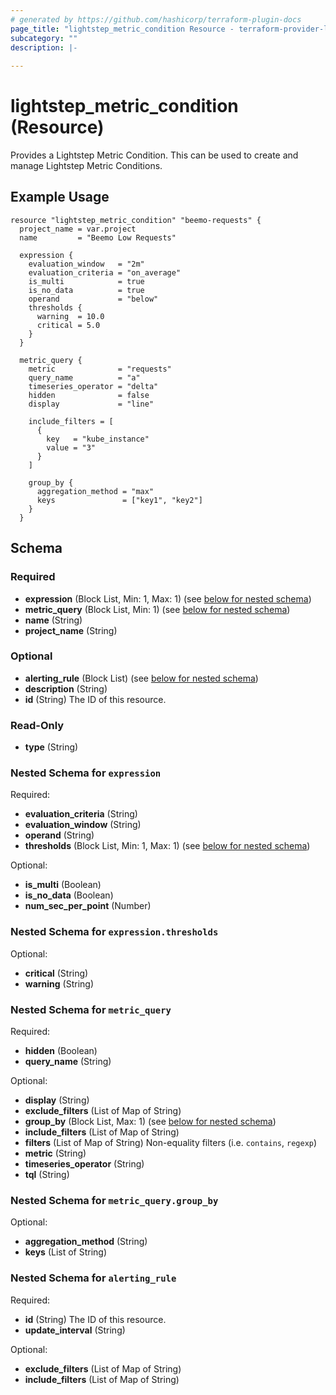 ```yaml
---
# generated by https://github.com/hashicorp/terraform-plugin-docs
page_title: "lightstep_metric_condition Resource - terraform-provider-lightstep"
subcategory: ""
description: |-
  
---
```


# lightstep_metric_condition (Resource)

Provides a Lightstep Metric Condition. This can be used to create and manage Lightstep Metric Conditions.

## Example Usage

```hcl
resource "lightstep_metric_condition" "beemo-requests" {
  project_name = var.project
  name         = "Beemo Low Requests"

  expression {
    evaluation_window   = "2m"
    evaluation_criteria = "on_average"
    is_multi            = true
    is_no_data          = true
    operand             = "below"
    thresholds {
      warning  = 10.0
      critical = 5.0
    }
  }

  metric_query {
    metric              = "requests"
    query_name          = "a"
    timeseries_operator = "delta"
    hidden              = false
    display             = "line"

    include_filters = [
      {
        key   = "kube_instance"
        value = "3"
      }
    ]

    group_by {
      aggregation_method = "max"
      keys               = ["key1", "key2"]
    }
  }
```

<!-- schema generated by tfplugindocs -->
## Schema

### Required

- **expression** (Block List, Min: 1, Max: 1) (see [below for nested schema](#nestedblock--expression))
- **metric_query** (Block List, Min: 1) (see [below for nested schema](#nestedblock--metric_query))
- **name** (String)
- **project_name** (String)

### Optional

- **alerting_rule** (Block List) (see [below for nested schema](#nestedblock--alerting_rule))
- **description** (String)
- **id** (String) The ID of this resource.

### Read-Only

- **type** (String)

<a id="nestedblock--expression"></a>
### Nested Schema for `expression`

Required:

- **evaluation_criteria** (String)
- **evaluation_window** (String)
- **operand** (String)
- **thresholds** (Block List, Min: 1, Max: 1) (see [below for nested schema](#nestedblock--expression--thresholds))

Optional:

- **is_multi** (Boolean)
- **is_no_data** (Boolean)
- **num_sec_per_point** (Number)

<a id="nestedblock--expression--thresholds"></a>
### Nested Schema for `expression.thresholds`

Optional:

- **critical** (String)
- **warning** (String)



<a id="nestedblock--metric_query"></a>
### Nested Schema for `metric_query`

Required:

- **hidden** (Boolean)
- **query_name** (String)

Optional:

- **display** (String)
- **exclude_filters** (List of Map of String)
- **group_by** (Block List, Max: 1) (see [below for nested schema](#nestedblock--metric_query--group_by))
- **include_filters** (List of Map of String)
- **filters** (List of Map of String) Non-equality filters (i.e. `contains`, `regexp`)
- **metric** (String)
- **timeseries_operator** (String)
- **tql** (String)

<a id="nestedblock--metric_query--group_by"></a>
### Nested Schema for `metric_query.group_by`

Optional:

- **aggregation_method** (String)
- **keys** (List of String)



<a id="nestedblock--alerting_rule"></a>
### Nested Schema for `alerting_rule`

Required:

- **id** (String) The ID of this resource.
- **update_interval** (String)

Optional:

- **exclude_filters** (List of Map of String)
- **include_filters** (List of Map of String)



